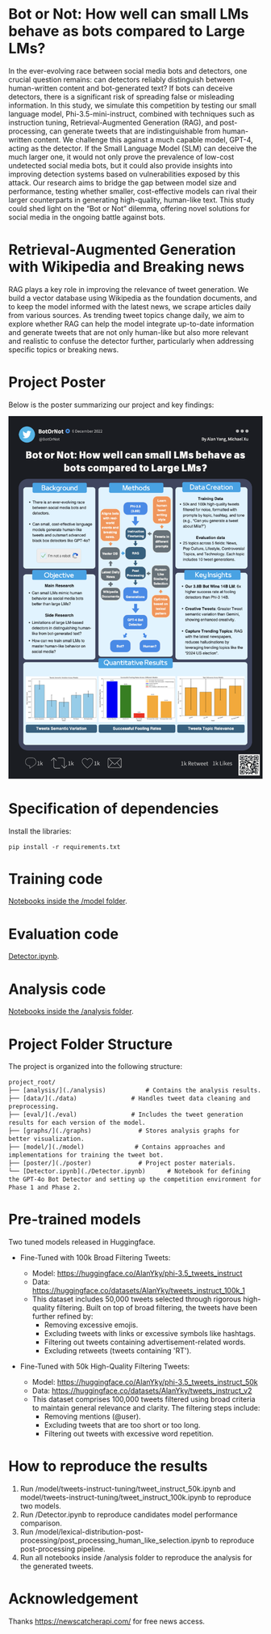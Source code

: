 # Bot or Not: How well can small LMs behave as bots compared to Large LMs?

In the ever-evolving race between social media bots and detectors, one crucial question remains: can detectors reliably distinguish between human-written content and bot-generated text? If bots can deceive detectors, there is a significant risk of spreading false or misleading information. In this study, we simulate this competition by testing our small language model, Phi-3.5-mini-instruct, combined with techniques such as instruction tuning, Retrieval-Augmented Generation (RAG), and post-processing, can generate tweets that are indistinguishable from human-written content. We challenge this against a much capable model, GPT-4, acting as the detector. If the Small Language Model (SLM) can deceive the much larger one, it would not only prove the prevalence of low-cost undetected social media bots, but it could also provide insights into improving detection systems based on vulnerabilities exposed by this attack. Our research aims to bridge the gap between model size and performance, testing whether smaller, cost-effective models can rival their larger counterparts in generating high-quality, human-like text. This study could shed light on the “Bot or Not” dilemma, offering novel solutions for social media in the ongoing battle against bots.

# Retrieval-Augmented Generation with Wikipedia and Breaking news

RAG plays a key role in improving the relevance of tweet generation. We build a vector database using Wikipedia as the foundation documents, and to keep the model informed with the latest news, we scrape articles daily from various sources. As trending tweet topics change daily, we aim to explore whether RAG can help the model integrate up-to-date information and generate tweets that are not only human-like but also more relevant and realistic to confuse the detector further, particularly when addressing specific topics or breaking news.

# Project Poster

Below is the poster summarizing our project and key findings:

![Project Poster](poster/Tweet_Bot_img.png)

# Specification of dependencies
Install the libraries:
```
pip install -r requirements.txt
```

# Training code
[Notebooks inside the /model folder](./model).

# Evaluation code
[Detector.ipynb](./Detector.ipynb).

# Analysis code
[Notebooks inside the /analysis folder](./analysis).

# Project Folder Structure

The project is organized into the following structure:

```
project_root/
├── [analysis/](./analysis)           # Contains the analysis results.
├── [data/](./data)               # Handles tweet data cleaning and preprocessing.
├── [eval/](./eval)               # Includes the tweet generation results for each version of the model.
├── [graphs/](./graphs)             # Stores analysis graphs for better visualization.
├── [model/](./model)              # Contains approaches and implementations for training the tweet bot.
├── [poster/](./poster)             # Project poster materials.
└── [Detector.ipynb](./Detector.ipynb)      # Notebook for defining the GPT-4o Bot Detector and setting up the competition environment for Phase 1 and Phase 2.
```


# Pre-trained models
Two tuned models released in Huggingface.

- Fine-Tuned with 100k Broad Filtering Tweets:
  - Model: https://huggingface.co/AlanYky/phi-3.5_tweets_instruct
  - Data: https://huggingface.co/datasets/AlanYky/tweets_instruct_100k_1
  - This dataset includes 50,000 tweets selected through rigorous high-quality filtering. Built on top of broad filtering, the tweets have been further refined by:
    - Removing excessive emojis.
    - Excluding tweets with links or excessive symbols like hashtags.
    - Filtering out tweets containing advertisement-related words.
    - Excluding retweets (tweets containing 'RT').

  
- Fine-Tuned with 50k High-Quality Filtering Tweets:

  - Model: https://huggingface.co/AlanYky/phi-3.5_tweets_instruct_50k
  - Data: https://huggingface.co/datasets/AlanYky/tweets_instruct_v2
  - This dataset comprises 100,000 tweets filtered using broad criteria to maintain general relevance and clarity. The filtering steps include:
    - Removing mentions (@user).
    - Excluding tweets that are too short or too long.
    - Filtering out tweets with excessive word repetition.

# How to reproduce the results
1. Run /model/tweets-instruct-tuning/tweet_instruct_50k.ipynb and model/tweets-instruct-tuning/tweet_instruct_100k.ipynb to reproduce two models.
2. Run /Detector.ipynb to reproduce candidates model performance comparison.
3. Run /model/lexical-distribution-post-processing/post_processing_human_like_selection.ipynb to reproduce post-processing pipeline.
3. Run all notebooks inside /analysis folder to reproduce the analysis for the generated tweets.


# Acknowledgement
Thanks https://newscatcherapi.com/ for free news access.
